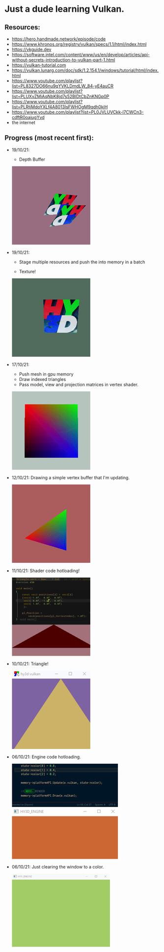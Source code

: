 # Just a dude learning Vulkan.

## Resources:

* https://hero.handmade.network/episode/code 
* https://www.khronos.org/registry/vulkan/specs/1.1/html/index.html
* https://vkguide.dev
* https://software.intel.com/content/www/us/en/develop/articles/api-without-secrets-introduction-to-vulkan-part-1.html
* https://vulkan-tutorial.com
* https://vulkan.lunarg.com/doc/sdk/1.2.154.1/windows/tutorial/html/index.html
* https://www.youtube.com/playlist?list=PL8327DO66nu9qYVKLDmdLW_84-yE4auCR
* https://www.youtube.com/playlist?list=PLUXvZMiAqNbK8jd7s52BIDtCbZnKNGp0P
* https://www.youtube.com/playlist?list=PLRtjMdoYXLf4A8013lsFWHOgM9qdh0kjH
* https://www.youtube.com/playlist?list=PL0JVLUVCkk-l7CWCn3-cdftR0oajugYvd
* the internet

## Progress (most recent first):
* 19/10/21:
  
  * Depth Buffer
  
  
  ![](previews/7_201021.gif)
  
* 19/10/21:
  
  * Stage multiple resources and push the into memory in a batch
  
  * Texture!
  
  ![](previews/6_191021.gif)
  
* 17/10/21:
  
  * Push mesh in gpu memory
  * Draw indexed triangles
  * Pass model, view and projection matrices in vertex shader.
  
  ![](previews/5_171021.gif)
  
* 12/10/21: Drawing a simple vertex buffer that I'm updating.

  ![](previews/4_121021.gif)

* 11/10/21: Shader code hotloading!

  ![](previews/3_111021.gif)

* 10/10/21: Triangle!

  ![](previews/2_101021.gif)

* 06/10/21: Engine code hotloading.

  ![](previews/1_071021.gif)

* 06/10/21: Just clearing the window to a color.

  <img src="previews/0_061021.gif" style="zoom:67%;" />


